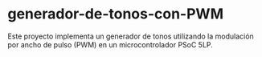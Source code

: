 # generador-de-tonos-con-PWM
Este proyecto implementa un generador de tonos utilizando la modulación por ancho de pulso (PWM) en un microcontrolador PSoC 5LP. 
